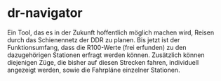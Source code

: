# dr-navigator

Ein Tool, das es in der Zukunft hoffentlich möglich machen wird, Reisen durch das Schienennetz der DDR zu planen.
Bis jetzt ist der Funktionsumfang, dass die R100-Werte (frei erfunden) zu den dazugehörigen Stationen erfragt werden können.
Zusätzlich können diejenigen Züge, die bisher auf diesen Strecken fahren, individuell angezeigt werden, sowie die Fahrpläne einzelner Stationen.
